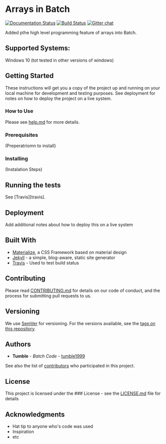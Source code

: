# Arrays in Batch
[![Documentation Status](https://readthedocs.org/projects/batch-arrays/badge/?version=latest)](http://batch-arrays.readthedocs.io/en/latest/?badge=latest)
[![Build Status](https://travis-ci.org/tumble1999/batch-arrays.svg?branch=master)](https://travis-ci.org/tumblenet/repository-template)
[![Gitter chat](https://badges.gitter.im/tumble1999/batch-arrays.png)](https://gitter.im/tumble1999/batch-arrays)


Added pthe high level programming feature of arrays into Batch.

## Supported Systems:
Windows 10 (tot tested in other versions of windows)

## Getting Started
These instructions will get you a copy of the project up and running on your local machine for development and testing purposes. See deployment for notes on how to deploy the project on a live system.

### How to Use
Please see [help.md](batch-array/help.md) for more details.

### Prerequisites
(Preperatriomn to install)

### Installing
(Instalation Steps)

## Running the tests
See [Travis][travis].

## Deployment
Add additional notes about how to deploy this on a live system

## Built With
* [Materialize](http://materializecss.com/), a CSS Framework based on material design
* [Jekyll](http://jekyllrb.com/) -  a simple, blog-aware, static site generator
* [Travis](https://travis-ci.org) - Used to test build status

## Contributing
Please read [CONTRIBUTING.md](CONTRIBUTING.md) for details on our code of conduct, and the process for submitting pull requests to us.

## Versioning
We use [SemVer](http://semver.org/) for versioning. For the versions available, see the [tags on this repository](https://github.com/tumble1999/batch-arrays/tags).

## Authors
* **Tumble** - *Batch Code* - [tumble1999](https://github.com/tumble1999)

See also the list of [contributors](https://github.com/tumble1999/batch-arrays/contributors) who participated in this project.

## License
This project is licensed under the ### License - see the [LICENSE.md](LICENSE.md) file for details

## Acknowledgments
* Hat tip to anyone who's code was used
* Inspiration
* etc
